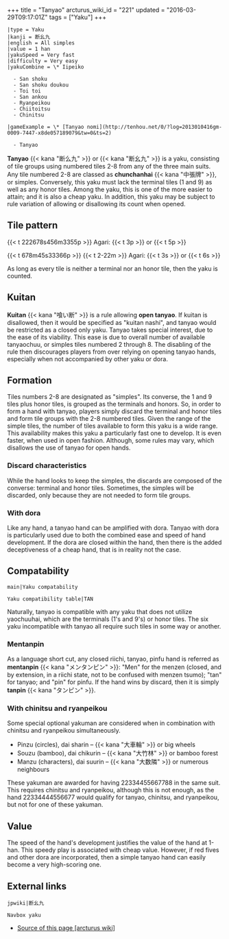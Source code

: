 +++
title = "Tanyao"
arcturus_wiki_id = "221"
updated = "2016-03-29T09:17:01Z"
tags = ["Yaku"]
+++

```yaku
|type = Yaku
|kanji = 断幺九
|english = All simples
|value = 1 han
|yakuSpeed = Very fast
|difficulty = Very easy
|yakuCombine = \* Iipeiko

  - San shoku
  - San shoku doukou
  - Toi toi
  - San ankou
  - Ryanpeikou
  - Chiitoitsu
  - Chinitsu

|gameExample = \* [Tanyao nomi](http://tenhou.net/0/?log=2013010416gm-0009-7447-x8de057189079&tw=0&ts=2)

  - Tanyao

```

**Tanyao** {{< kana "断么九" >}} or {{< kana "断幺九" >}} is a yaku, consisting of tile groups using
numbered tiles 2-8 from any of the three main suits. Any tile numbered 2-8 are classed as
**chunchanhai** {{< kana "中張牌" >}}, or simples. Conversely, this yaku must lack the terminal
tiles (1 and 9) as well as any honor tiles. Among the yaku, this is one of the more easier to
attain; and it is also a cheap yaku. In addition, this yaku may be subject to rule variation of
allowing or disallowing its count when opened.

## Tile pattern

{{< t 222678s456m3355p >}} Agari: {{< t 3p >}} or {{< t 5p >}}

{{< t 678m45s33366p >}} {{< t 2-22m >}} Agari: {{< t 3s >}} or {{< t 6s >}}

As long as every tile is neither a terminal nor an honor tile, then the yaku is counted.

## Kuitan

**Kuitan** {{< kana "喰い断" >}} is a rule allowing **open tanyao**. If kuitan is disallowed, then
it would be specified as "kuitan nashi", and tanyao would be restricted as a closed only yaku.
Tanyao takes special interest, due to the ease of its viability. This ease is due to overall number
of available tanyaochuu, or simples tiles numbered 2 through 8. The disabling of the rule then
discourages players from over relying on opening tanyao hands, especially when not accompanied by
other yaku or dora.

## Formation

Tiles numbers 2-8 are designated as "simples". Its converse, the 1 and 9 tiles plus honor tiles, is
grouped as the terminals and honors. So, in order to form a hand with tanyao, players simply discard
the terminal and honor tiles and form tile groups with the 2-8 numbered tiles. Given the range of
the simple tiles, the number of tiles available to form this yaku is a wide range. This availability
makes this yaku a particularly fast one to develop. It is even faster, when used in open fashion.
Although, some rules may vary, which disallows the use of tanyao for open hands.

### Discard characteristics

While the hand looks to keep the simples, the discards are composed of the converse: terminal and
honor tiles. Sometimes, the simples will be discarded, only because they are not needed to form tile
groups.

### With dora

Like any hand, a tanyao hand can be amplified with dora. Tanyao with dora is particularly used due
to both the combined ease and speed of hand development. If the dora are closed within the hand,
then there is the added deceptiveness of a cheap hand, that is in reality not the case.

## Compatability

`main|Yaku compatability`

`Yaku compatibility table|TAN`

Naturally, tanyao is compatible with any yaku that does not utilize yaochuuhai, which are the
terminals (1's and 9's) or honor tiles. The six yaku incompatible with tanyao all require such tiles
in some way or another.

### Mentanpin

As a language short cut, any closed riichi, tanyao, pinfu hand is referred as **mentanpin**
{{< kana "メンタンピン" >}}: "Men" for the menzen (closed, and by extension, in a riichi state, not
to be confused with menzen tsumo); "tan" for tanyao; and "pin" for pinfu. If the hand wins by
discard, then it is simply **tanpin** {{< kana "タンピン" >}}.

### With chinitsu and ryanpeikou

Some special optional yakuman are considered when in combination with chinitsu and ryanpeikou
simultaneously.

- Pinzu (circles), dai sharin – {{< kana "大車輪" >}} or big wheels
- Souzu (bamboo), dai chikurin – {{< kana "大竹林" >}} or bamboo forest
- Manzu (characters), dai suurin – {{< kana "大数隣" >}} or numerous neighbours

These yakuman are awarded for having 22334455667788 in the same suit. This requires chinitsu and
ryanpeikou, although this is not enough, as the hand 22334444556677 would qualify for tanyao,
chinitsu, and ryanpeikou, but not for one of these yakuman.

## Value

The speed of the hand's development justifies the value of the hand at 1-han. This speedy play is
associated with cheap value. However, if red fives and other dora are incorporated, then a simple
tanyao hand can easily become a very high-scoring one.

## External links

`jpwiki|断幺九`

`Navbox yaku`

- [Source of this page [arcturus wiki]](http://arcturus.su/wiki/Tanyao)
